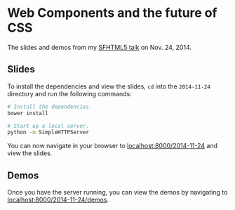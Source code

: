 Web Components and the future of CSS
====================================

The slides and demos from my [SFHTML5 talk](http://www.meetup.com/sfhtml5/events/204366882/) on Nov. 24, 2014.

## Slides

To install the dependencies and view the slides, `cd` into the `2014-11-24` directory and run the following commands:

```sh
# Install the dependencies.
bower install

# Start up a local server.
python -m SimpleHTTPServer
```

You can now navigate in your browser to [localhost:8000/2014-11-24](http://localhost:8000/2014-11-24) and view the slides.

## Demos

Once you have the server running, you can view the demos by navigating to [localhost:8000/2014-11-24/demos](http://localhost:8000/2014-11-24/demos).

